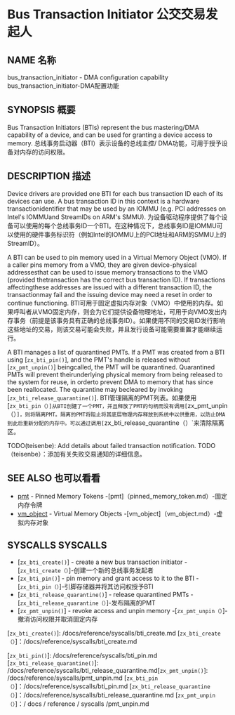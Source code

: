  
# Bus Transaction Initiator  公交交易发起人 

 
## NAME  名称 

bus_transaction_initiator - DMA configuration capability  bus_transaction_initiator-DMA配置功能

 
## SYNOPSIS  概要 

Bus Transaction Initiators (BTIs) represent the bus mastering/DMA capability of a device, and can be used for granting a device access to memory. 总线事务启动器（BTI）表示设备的总线主控/ DMA功能，可用于授予设备对内存的访问权限。

 
## DESCRIPTION  描述 

Device drivers are provided one BTI for each bus transaction ID each of its devices can use.  A bus transaction ID in this context is a hardware transactionidentifier that may be used by an IOMMU (e.g. PCI addresses on Intel's IOMMUand StreamIDs on ARM's SMMU). 为设备驱动程序提供了每个设备可以使用的每个总线事务ID一个BTI。在这种情况下，总线事务ID是IOMMU可以使用的硬件事务标识符（例如Intel的IOMMU上的PCI地址和ARM的SMMU上的StreamID）。

A BTI can be used to pin memory used in a Virtual Memory Object (VMO). If a caller pins memory from a VMO, they are given device-physical addressesthat can be used to issue memory transactions to the VMO (provided thetransaction has the correct bus transaction ID).  If transactions affectingthese addresses are issued with a different transaction ID, the transactionmay fail and the issuing device may need a reset in order to continue functioning. BTI可用于固定虚拟内存对象（VMO）中使用的内存。如果呼叫者从VMO固定内存，则会为它们提供设备物理地址，可用于向VMO发出内存事务（前提是该事务具有正确的总线事务ID）。如果使用不同的交易ID发行影响这些地址的交易，则该交易可能会失败，并且发行设备可能需要重置才能继续运行。

A BTI manages a list of quarantined PMTs.  If a PMT was created from a BTI using [`zx_bti_pin()`], and the PMT's handle is released without [`zx_pmt_unpin()`] beingcalled, the PMT will be quarantined.  Quarantined PMTs will prevent theirunderlying physical memory from being released to the system for reuse, in orderto prevent DMA to memory that has since been reallocated.  The quarantine may becleared by invoking [`zx_bti_release_quarantine()`]. BTI管理隔离的PMT列表。如果使用[`zx_bti_pin（）]从BTI创建了一个PMT，并且释放了PMT的句柄而没有调用[`zx_pmt_unpin（）`]，则将隔离PMT。隔离的PMT将阻止将其底层物理内存释放到系统中以供重用，以防止DMA到此后重新分配的内存中。可以通过调用[`zx_bti_release_quarantine（）`来清除隔离区。

TODO(teisenbe): Add details about failed transaction notification.  TODO（teisenbe）：添加有关失败交易通知的详细信息。

 
## SEE ALSO  也可以看看 

 
 - [pmt](pinned_memory_token.md) - Pinned Memory Tokens  -[pmt]（pinned_memory_token.md）-固定内存令牌
 - [vm_object](vm_object.md) - Virtual Memory Objects  -[vm_object]（vm_object.md）-虚拟内存对象

 
## SYSCALLS  SYSCALLS 

 
 - [`zx_bti_create()`] - create a new bus transaction initiator  -[`zx_bti_create（）`]-创建一个新的总线事务发起者
 - [`zx_bti_pin()`] - pin memory and grant access to it to the BTI  -[`zx_bti_pin（）`]-引脚存储器并将其访问权授予BTI
 - [`zx_bti_release_quarantine()`] - release quarantined PMTs  -[`zx_bti_release_quarantine（）`]-发布隔离的PMT
 - [`zx_pmt_unpin()`] - revoke access and unpin memory  -[`zx_pmt_unpin（）`]-撤消访问权限并取消固定内存

[`zx_bti_create()`]: /docs/reference/syscalls/bti_create.md  [`zx_bti_create（）`]：/docs/reference/syscalls/bti_create.md

[`zx_bti_pin()`]: /docs/reference/syscalls/bti_pin.md [`zx_bti_release_quarantine()`]: /docs/reference/syscalls/bti_release_quarantine.md[`zx_pmt_unpin()`]: /docs/reference/syscalls/pmt_unpin.md [`zx_bti_pin（）`]：/docs/reference/syscalls/bti_pin.md [`zx_bti_release_quarantine（）`]：/docs/reference/syscalls/bti_release_quarantine.md [`zx_pmt_unpin（）`]：/ docs / reference / syscalls /pmt_unpin.md


